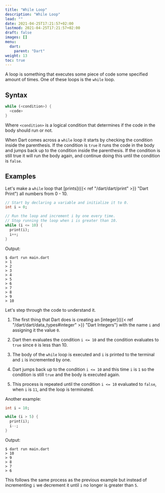 ```yaml
---
title: "While Loop"
description: "While Loop"
lead: ""
date: 2021-04-25T17:21:57+02:00
lastmod: 2021-04-25T17:21:57+02:00
draft: false
images: []
menu: 
  dart:
    parent: "Dart"
weight: 13
toc: true
---
```


A loop is something that executes some piece of code some specified amount of times. One of these loops is the `while` loop.

## Syntax

```dart
while (<condition>) {
  <code>
}
```

Where `<condition>` is a logical condition that determines if the code in the body should run or not.

When Dart comes across a `while` loop it starts by checking the condition inside the parenthesis. If the condition is `true` it runs the code in the body and jumps back up to the condition inside the parenthesis. If the condition is still true it will run the body again, and continue doing this until the condition is `false`.

## Examples

Let's make a `while` loop that [prints]({{< ref "/dart/dart/print" >}} "Dart Print") all numbers from 0 - 10.

```dart
// Start by declaring a variable and initialize it to 0.
int i = 0;

// Run the loop and increment i by one every time.
// Stop running the loop when i is greater than 10.
while (i <= 10) {
  print(i);
  i++;
}
```

Output:

```
$ dart run main.dart
> 1
> 2
> 3
> 4
> 5
> 6
> 7
> 8
> 9
> 10
```

Let's step through the code to understand it.

1. The first thing that Dart does is creating an [integer]({{< ref "/dart/dart/data_types#integer" >}} "Dart Integers") with the name `i` and assigning it the value `0`.

2. Dart then evaluates the condition `i <= 10` and the condition evaluates to `true` since `0` is less than 10.

3. The body of the `while` loop is executed and `i` is printed to the terminal and `i` is incremented by one.

4. Dart jumps back up to the condition `i <= 10` and this time `i` is `1` so the condition is still `true` and the body is executed again.

5. This process is repeated until the condition `i <= 10` evaluated to `false`, when `i` is `11`, and the loop is terminated.

Another example:

```dart
int i = 10;

while (i > 5) {
  print(i);
  i--;
}
```

Output:

```
$ dart run main.dart
> 10
> 9
> 8
> 7
> 6
```

This follows the same process as the previous example but instead of incrementing `i` we decrement it until `i` no longer is greater than `5`.